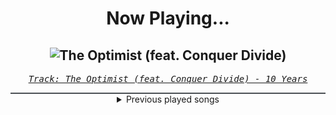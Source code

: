<div align="center"> 
<h1>Now Playing...</h1>

![The Optimist (feat. Conquer Divide)](https://i.scdn.co/image/ab67616d00001e0219c453459cbaca00c8d06a15)
--
_<samp><a href="https://open.spotify.com/track/5yuL23RxJeVqFvvV1BoYmS">Track: The Optimist (feat. Conquer Divide) - 10 Years</a></samp>_

<div style="border: 1px #4B5054 solid"></div>
<details>
  <summary>
    Previous played songs
  </summary>
  <table>
    <thead>
      <tr>
        <th>
          Artist
        </th>
        <th>
          Song
        </th>
        <th>
          Link
        </th>
      </tr>
    </thead>
    <tbody>
      <tr><td>10 Years</td><td>The Optimist (feat. Conquer Divide)</td><td><a href="https://open.spotify.com/track/5yuL23RxJeVqFvvV1BoYmS">https://open.spotify.com/track/5yuL23RxJeVqFvvV1BoYmS</a></td></tr><tr><td>10 Years</td><td>Gravity</td><td><a href="https://open.spotify.com/track/6xJgwxAvkxGC2Oi8BbYlXx">https://open.spotify.com/track/6xJgwxAvkxGC2Oi8BbYlXx</a></td></tr><tr><td>SICK PUPPIES</td><td>FRIENDS LIKE YOU</td><td><a href="https://open.spotify.com/track/6zFXGZbRHKk5AXOaqViPvD">https://open.spotify.com/track/6zFXGZbRHKk5AXOaqViPvD</a></td></tr><tr><td>All That Remains</td><td>What If I Was Nothing</td><td><a href="https://open.spotify.com/track/28urem2KpSOkljclEk8X8G">https://open.spotify.com/track/28urem2KpSOkljclEk8X8G</a></td></tr><tr><td>Art Of Dying</td><td>Tear Down the Wall</td><td><a href="https://open.spotify.com/track/2BCCBVNxlySbUxbR7Y0M3j">https://open.spotify.com/track/2BCCBVNxlySbUxbR7Y0M3j</a></td></tr><tr><td>STARSET</td><td>Waiting On The Sky To Change</td><td><a href="https://open.spotify.com/track/5qMSuD0mfQVQSA0CjifBi0">https://open.spotify.com/track/5qMSuD0mfQVQSA0CjifBi0</a></td></tr><tr><td>Asking Alexandria</td><td>Into The Fire</td><td><a href="https://open.spotify.com/track/1DOJAC971RZsoIdyM5sB53">https://open.spotify.com/track/1DOJAC971RZsoIdyM5sB53</a></td></tr><tr><td>Staind</td><td>In This Condition</td><td><a href="https://open.spotify.com/track/6zcTFx3abR9rkg3e0p6XJk">https://open.spotify.com/track/6zcTFx3abR9rkg3e0p6XJk</a></td></tr><tr><td>Evans Blue</td><td>Halo</td><td><a href="https://open.spotify.com/track/12bAjYrLSYgVUJtQSOFIG9">https://open.spotify.com/track/12bAjYrLSYgVUJtQSOFIG9</a></td></tr><tr><td>Oddko</td><td>D4TM - NeroArgento & The Silverblack Remix - Instrumental</td><td><a href="https://open.spotify.com/track/6y2CIOvl5ytGLSdg9zzGI2">https://open.spotify.com/track/6y2CIOvl5ytGLSdg9zzGI2</a></td></tr><tr><td>All That Remains</td><td>This Probably Won’t End Well</td><td><a href="https://open.spotify.com/track/6F4qr7YFTEmUzAMbnMlxRB">https://open.spotify.com/track/6F4qr7YFTEmUzAMbnMlxRB</a></td></tr><tr><td>Evans Blue</td><td>Alone Not Lonely</td><td><a href="https://open.spotify.com/track/665YI5CdIvb1WKz9O6Ylc3">https://open.spotify.com/track/665YI5CdIvb1WKz9O6Ylc3</a></td></tr><tr><td>Tremonti</td><td>Just Too Much</td><td><a href="https://open.spotify.com/track/0nLGyEeOsErcTyBcEQIu8s">https://open.spotify.com/track/0nLGyEeOsErcTyBcEQIu8s</a></td></tr><tr><td>Art Of Dying</td><td>Get Through This</td><td><a href="https://open.spotify.com/track/0F8KMhkfi36XfRUUoaD2M0">https://open.spotify.com/track/0F8KMhkfi36XfRUUoaD2M0</a></td></tr><tr><td>Linkin Park</td><td>Papercut</td><td><a href="https://open.spotify.com/track/1Vej0qeQ3ioKwpI6FUbRv1">https://open.spotify.com/track/1Vej0qeQ3ioKwpI6FUbRv1</a></td></tr><tr><td>Breaking Benjamin</td><td>Hollow</td><td><a href="https://open.spotify.com/track/536bkD2pabwDI6kHCzHv5T">https://open.spotify.com/track/536bkD2pabwDI6kHCzHv5T</a></td></tr><tr><td>Adelitas Way</td><td>Invincible</td><td><a href="https://open.spotify.com/track/4FthwGFz9SVZgCVqxNXsSK">https://open.spotify.com/track/4FthwGFz9SVZgCVqxNXsSK</a></td></tr><tr><td>Evans Blue</td><td>Bulletproof</td><td><a href="https://open.spotify.com/track/6RjCcZE448D8AqSAPNydJ3">https://open.spotify.com/track/6RjCcZE448D8AqSAPNydJ3</a></td></tr><tr><td>SICK PUPPIES</td><td>Stick To Your Guns</td><td><a href="https://open.spotify.com/track/3kNYZCDo4P9xJbh747ckRj">https://open.spotify.com/track/3kNYZCDo4P9xJbh747ckRj</a></td></tr><tr><td>Rocco Minichiello</td><td>Stand Up Be Strong (from "Bleach") - Metal Version</td><td><a href="https://open.spotify.com/track/3SJvpSo9KoDFzKX3jPzP3E">https://open.spotify.com/track/3SJvpSo9KoDFzKX3jPzP3E</a></td></tr>
    </tbody>
  </table>
</details>

</div>
